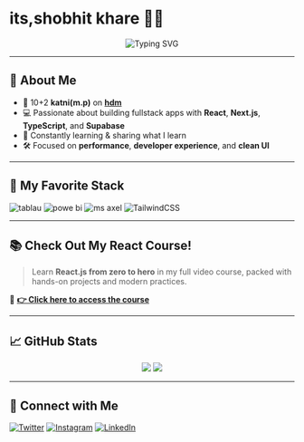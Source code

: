 # its,shobhit khare 👨‍💻

<div align="center">
  <img src="https://readme-typing-svg.herokuapp.com?font=Fira+Code&weight=500&pause=1000&color=61DAFB&center=true&vCenter=true&width=435&lines=%7C+Enthusiast+slilled+in+data+entry;datascience;" alt="Typing SVG" />
</div>

---

## 🚀 About Me

- 🎥 10+2 **katni(m.p)** on **[hdm]([google.com](https://www.justdial.com/Katni/H-D-Memorial-Higher-Secondary-School-Acharya-Vinoba-Bhave-WardNear-Khirani-Phatak-Overbridge-Katni-H-O/9999P7622-7622-140316134034-T5R9_BZDET))**  
- 💻 Passionate about building fullstack apps with **React**, **Next.js**, **TypeScript**, and **Supabase**
- 🧠 Constantly learning & sharing what I learn
- 🛠️ Focused on **performance**, **developer experience**, and **clean UI**

---

## 🧠 My Favorite Stack

![tablau](https://img.shields.io/badge/-React-61DAFB?style=for-the-badge&logo=react&logoColor=black)
![powe bi](https://img.shields.io/badge/-Next.js-000000?style=for-the-badge&logo=nextdotjs)
![ms axel](https://img.shields.io/badge/-TypeScript-3178C6?style=for-the-badge&logo=typescript)
![TailwindCSS](https://img.shields.io/badge/-Tailwind-06B6D4?style=for-the-badge&logo=tailwindcss)

---

## 📚 Check Out My React Course!

> Learn **React.js from zero to hero** in my full video course, packed with hands-on projects and modern practices.

🚨 **[👉 Click here to access the course](https://react.pedrotech.co)**

---

## 📈 GitHub Stats

<div align="center">
  <img src="https://github-readme-stats.vercel.app/api?username=machadop1407&show_icons=true&theme=react&hide=contribs&count_private=true" />
  <img src="https://github-readme-streak-stats.herokuapp.com/?user=machadop1407&theme=react" />
</div>

---

## 🤝 Connect with Me

[![Twitter](https://img.shields.io/badge/-Twitter-1DA1F2?style=flat&logo=twitter&logoColor=white)](https://twitter.com/pedrotech__)
[![Instagram](https://img.shields.io/badge/-Instagram-E4405F?style=flat&logo=instagram&logoColor=white)](https://instagram.com/pedro.fmachado_)
[![LinkedIn](https://img.shields.io/badge/-LinkedIn-0077B5?style=flat&logo=linkedin&logoColor=white)](https://linkedin.com/in/pedrotech)
